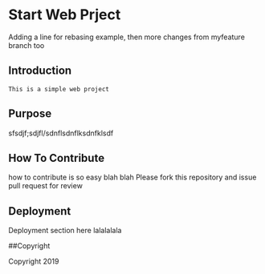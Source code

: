 # Start Web Prject

Adding a line for rebasing example, then more changes from myfeature branch too

## Introduction
	This is a simple web project
	
## Purpose
sfsdjf;sdjfl/sdnflsdnflksdnfklsdf

## How To Contribute
how to contribute is so easy blah blah
Please fork this repository and issue pull request for review

## Deployment

Deployment section here lalalalala

##Copyright

Copyright 2019